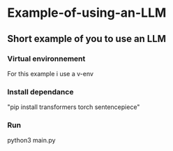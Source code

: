 # Example-of-using-an-LLM

## Short example of you to use an LLM

### Virtual environnement
For this example i use a v-env

### Install dependance
"pip install transformers torch sentencepiece"

### Run
python3 main.py
